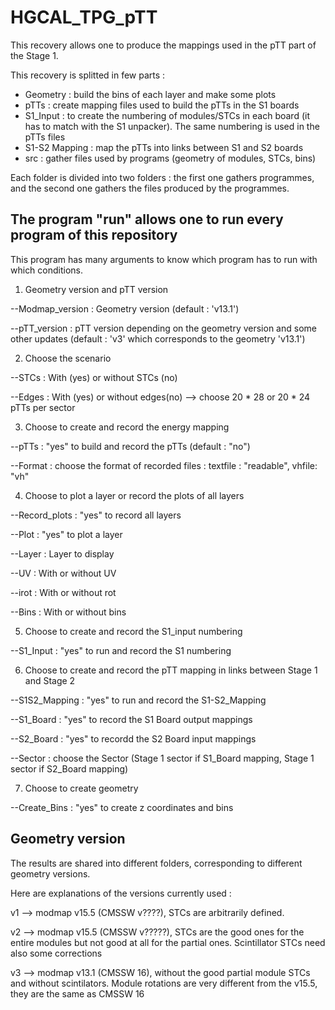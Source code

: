 # HGCAL_TPG_pTT

This recovery allows one to produce the mappings used in the pTT part of the Stage 1.

This recovery is splitted in few parts : 
- Geometry : build the bins of each layer and make some plots
- pTTs : create mapping files used to build the pTTs in the S1 boards
- S1_Input : to create the numbering of modules/STCs in each board (it has to match with the S1 unpacker). The same numbering is used in the pTTs files
- S1-S2 Mapping : map the pTTs into links between S1 and S2 boards
- src : gather files used by programs (geometry of modules, STCs, bins)

Each folder is divided into two folders : the first one gathers programmes, and the second one gathers the files produced by the programmes.


The program "run" allows one to run every program of this repository
-

This program has many arguments to know which program has to run with which conditions. 

1) Geometry version and pTT version

  --Modmap_version : Geometry version (default : 'v13.1')
  
  --pTT_version : pTT version depending on the geometry version and some other updates (default : 'v3' which corresponds to the geometry 'v13.1')
  
  
2) Choose the scenario

  --STCs : With (yes) or without STCs (no)
  
  --Edges  : With (yes) or without edges(no) --> choose 20 * 28 or 20 * 24 pTTs per sector
  
  
3) Choose to create and record the energy mapping
   
  --pTTs : "yes" to build and record the pTTs (default : "no")
  
  --Format : choose the format of recorded files : textfile : "readable", vhfile: "vh"
  
  
4) Choose to plot a layer or record the plots of all layers

  --Record_plots : "yes" to record all layers
  
  --Plot : "yes" to plot a layer
  
  --Layer : Layer to display
  
  --UV : With or without UV
  
  --irot : With or without rot
  
  --Bins : With or without bins


5) Choose to create and record the S1_input numbering

  --S1_Input : "yes" to run and record the S1 numbering


6) Choose to create and record the pTT mapping in links between Stage 1 and Stage 2

  --S1S2_Mapping : "yes" to run and record the S1-S2_Mapping
  
  --S1_Board : "yes" to record the S1 Board output mappings
  
  --S2_Board : "yes" to recordd the S2 Board input mappings
  
  --Sector : choose the Sector (Stage 1 sector if S1_Board mapping, Stage 1 sector if S2_Board mapping)
  

7) Choose to create geometry

  --Create_Bins : "yes" to create z coordinates and bins



Geometry version 
-
The results are shared into different folders, corresponding to different geometry versions.

Here are explanations of the versions currently used :


v1 --> modmap v15.5 (CMSSW v????), STCs are arbitrarily defined.

v2 --> modmap v15.5 (CMSSW v?????), STCs are the good ones for the entire modules but not good at all for the partial ones. Scintillator STCs need also some corrections

v3 --> modmap v13.1 (CMSSW 16), without the good partial module STCs and without scintilators. Module rotations are very different from the v15.5, they are the same as CMSSW 16
